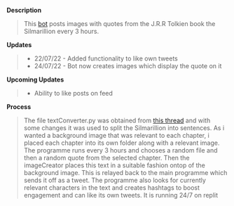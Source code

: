 
**Description**
> This [bot](https://twitter.com/SilmarillionQo1) posts images with quotes from the J.R.R Tolkien book the Silmarillion every 3 hours.


**Updates**
> - 22/07/22 - Added functionality to like own tweets
> - 24/07/22 - Bot now creates images which display the quote on it

**Upcoming Updates**
> - Ability to like posts on feed


**Process**
> The file textConverter.py was obtained from [this thread](https://stackoverflow.com/questions/4576077/how-can-i-split-a-text-into-sentences) and with some changes it was used to split the Silmarillion into sentences. As i wanted a background image that was relevant to each chapter, i placed each chapter into its own folder along with a relevant image. The programme runs every 3 hours and chooses a random file and then a random quote from the selected chapter. Then the imageCreator places this text in a suitable fashion ontop of the background image. This is relayed back to the main programme which sends it off as a tweet. The programme also looks for currently relevant characters in the text and creates hashtags to boost engagement and can like its own tweets. It is running 24/7 on replit
